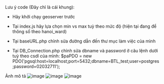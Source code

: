 Lưu ý code (Đây chỉ là cái khung):

- Hãy khởi chạy geoserver trước

- Tại index.js hãy lựa chọn min vs max tuỳ theo mức độ (hiện tại đang để thông số theo hanoi_ward)

- Tại baseURL.php chỉnh sửa đường dẫn đến thư mục làm việc của mình

- Tại DB_Connection.php chỉnh sửa dbname và password ở câu lệnh dưới tuỳ theo csdl của mình:
  $paPDO = new PDO('pgsql:host=localhost;port=5432;dbname=BTL_test;user=postgres;password=02032711');

Ảnh mô tả
![image](https://github.com/user-attachments/assets/49549241-f3e0-4668-8502-cf118f3e6cf6)
![image](https://github.com/user-attachments/assets/4c9d0b82-5d6d-4c6e-92d4-2f4b50980f0c)
![image](https://github.com/user-attachments/assets/df3ecb0a-1206-40a2-bb59-d8d1868fe85a)
